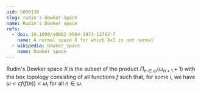 ```yaml
---
uid: S000138
slug: rudin's-dowker-space
name: Rudin's Dowker space
refs:
  - doi: 10.1090/s0002-9904-1971-12702-7
    name: A normal space X for which X×I is not normal
  - wikipedia: Dowker_space
    name: Dowker space
---
```

Rudin's Dowker space $X$ is the subset of the product $\Pi_{n\in\omega}(\omega_{n+1}+1)$ with the box topology consisting of all functions $f$ such that, for some $i$, we have $\omega< cf(f(n))<\omega_i$ for all $n\in\omega$.  
